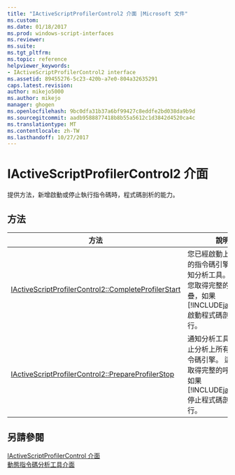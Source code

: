 ```yaml
---
title: "IActiveScriptProfilerControl2 介面 |Microsoft 文件"
ms.custom: 
ms.date: 01/18/2017
ms.prod: windows-script-interfaces
ms.reviewer: 
ms.suite: 
ms.tgt_pltfrm: 
ms.topic: reference
helpviewer_keywords:
- IActiveScriptProfilerControl2 interface
ms.assetid: 89455276-5c23-420b-a7e0-804a32635291
caps.latest.revision: 
author: mikejo5000
ms.author: mikejo
manager: ghogen
ms.openlocfilehash: 9bc0dfa31b37a6bf99427c8eddfe2bd038da9b9d
ms.sourcegitcommit: aadb9588877418b8b55a5612c1d3842d4520ca4c
ms.translationtype: MT
ms.contentlocale: zh-TW
ms.lasthandoff: 10/27/2017
---
```

# <a name="iactivescriptprofilercontrol2-interface"></a>IActiveScriptProfilerControl2 介面
提供方法，新增啟動或停止執行指令碼時，程式碼剖析的能力。  
  
## <a name="methods"></a>方法  
  
|方法|說明|  
|------------|-----------------|  
|[IActiveScriptProfilerControl2::CompleteProfilerStart](../../winscript/reference/iactivescriptprofilercontrol2-completeprofilerstart.md)|您已經啟動上所有適用的指令碼引擎的分析通知分析工具。 這可讓您取得完整的呼叫堆疊，如果[!INCLUDE[javascript](../../javascript/includes/javascript-md.md)]啟動程式碼剖析時執行。|  
|[IActiveScriptProfilerControl2::PrepareProfilerStop](../../winscript/reference/iactivescriptprofilercontrol2-prepareprofilerstop.md)|通知分析工具，您要停止分析上所有適用的指令碼引擎。 這可讓您取得完整的呼叫堆疊，如果[!INCLUDE[javascript](../../javascript/includes/javascript-md.md)]停止程式碼剖析時執行。|  
  
## <a name="see-also"></a>另請參閱  
 [IActiveScriptProfilerControl 介面](../../winscript/reference/iactivescriptprofilercontrol-interface.md)   
 [動態指令碼分析工具介面](../../winscript/reference/active-script-profiler-interfaces.md)